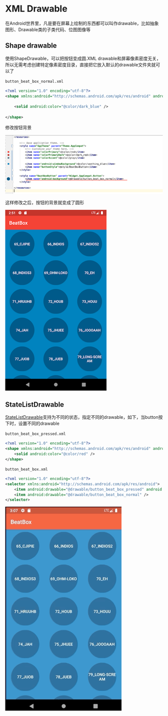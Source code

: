 # XML Drawable

在Android世界里，凡是要在屏幕上绘制的东西都可以叫作drawable，比如抽象图形、Drawable类的子类代码、位图图像等

## Shape drawable

使用ShapeDrawable，可以把按钮变成圆.XML drawable和屏幕像素密度无关，所以无需考虑创建特定像素密度目录，直接把它放入默认的drawable文件夹就可以了

`button_beat_box_normal.xml`

```xml
<?xml version="1.0" encoding="utf-8"?>
<shape xmlns:android="http://schemas.android.com/apk/res/android" android:shape="oval">

    <solid android:color="@color/dark_blue" />

</shape>
```

修改按钮背景

![032](https://github.com/winfredzen/Android-Basic/blob/master/基础知识/images/032.png)

这样修改之后，按钮的背景就变成了圆形

![033](https://github.com/winfredzen/Android-Basic/blob/master/基础知识/images/033.png)



## StateListDrawable

[StateListDrawable](https://developer.android.com/reference/android/graphics/drawable/StateListDrawable)支持为不同的状态，指定不同的drawable，如下，当button按下时，设置不同的drawable

`button_beat_box_pressed.xml`

```xml
<?xml version="1.0" encoding="utf-8"?>
<shape xmlns:android="http://schemas.android.com/apk/res/android" android:shape="oval">
    <solid android:color="@color/red" />
</shape>
```

`button_beat_box.xml`

```xml
<?xml version="1.0" encoding="utf-8"?>
<selector xmlns:android="http://schemas.android.com/apk/res/android">
    <item android:drawable="@drawable/button_beat_box_pressed" android:state_pressed="true" />
    <item android:drawable="@drawable/button_beat_box_normal" />
</selector>
```

![034](https://github.com/winfredzen/Android-Basic/blob/master/基础知识/images/034.gif)











